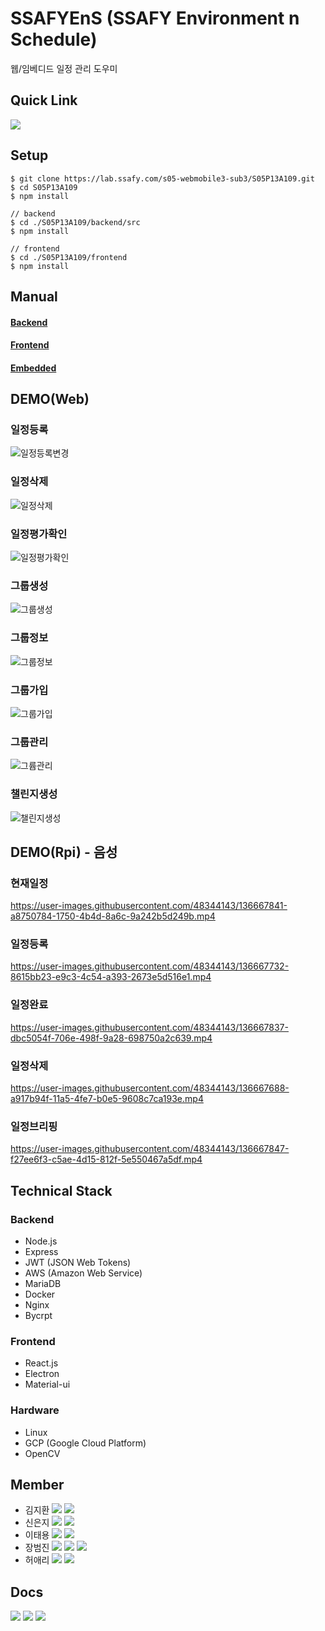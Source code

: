 # SSAFYEnS (SSAFY Environment n Schedule)
웹/임베디드 일정 관리 도우미  

## Quick Link
<a href="http://i5a109.p.ssafy.io/" target="_blank"><img src="https://img.shields.io/badge/HOMEPAGE-A3CCA3?style=flat-square&logo=&logoColor=white"/></a>


## Setup
```
$ git clone https://lab.ssafy.com/s05-webmobile3-sub3/S05P13A109.git
$ cd S05P13A109
$ npm install

// backend
$ cd ./S05P13A109/backend/src
$ npm install

// frontend
$ cd ./S05P13A109/frontend
$ npm install
```

## Manual
#### [Backend](https://lab.ssafy.com/s05-webmobile3-sub3/S05P13A109/-/blob/master/backend/README.md)

#### [Frontend](https://lab.ssafy.com/s05-webmobile3-sub3/S05P13A109/-/blob/master/frontend/README.md)

#### [Embedded](https://lab.ssafy.com/s05-webmobile3-sub3/S05P13A109/-/blob/master/embedded/README.md)

## DEMO(Web)
### 일정등록
![일정등록변경](https://user-images.githubusercontent.com/48344143/136667518-e2b4e589-77d6-4d7c-9fb9-2076e5f58247.gif)
### 일정삭제
![일정삭제](https://user-images.githubusercontent.com/48344143/136667523-8915fd7d-08c9-4d8f-8fe1-3a8136d3fdd5.gif)
### 일정평가확인
![일정평가확인](https://user-images.githubusercontent.com/48344143/136667524-af954330-d13d-479b-9b80-3c4222b1e124.gif)

### 그룹생성
![그룹생성](https://user-images.githubusercontent.com/48344143/136667551-148c59e5-fe1f-4e22-a8f4-b72a75a51cbe.gif)
### 그룹정보
![그룹정보](https://user-images.githubusercontent.com/48344143/136667533-405e674b-926a-4f79-80ec-6965fedb74ca.gif)
### 그룹가입
![그룹가입](https://user-images.githubusercontent.com/48344143/136667535-711f2f0f-834c-4889-851e-8cd0e3446d13.gif)
### 그룹관리
![그륩관리](https://user-images.githubusercontent.com/48344143/136667537-fea22f96-5176-4474-a4ee-91d9b7e43058.gif)
### 챌린지생성
![챌린지생성](https://user-images.githubusercontent.com/48344143/136667555-c4251414-7f9c-4f66-ad8d-9238dbfd7713.gif)

## DEMO(Rpi) - 음성

### 현재일정
https://user-images.githubusercontent.com/48344143/136667841-a8750784-1750-4b4d-8a6c-9a242b5d249b.mp4
### 일정등록
https://user-images.githubusercontent.com/48344143/136667732-8615bb23-e9c3-4c54-a393-2673e5d516e1.mp4
### 일정완료
https://user-images.githubusercontent.com/48344143/136667837-dbc5054f-706e-498f-9a28-698750a2c639.mp4
### 일정삭제
https://user-images.githubusercontent.com/48344143/136667688-a917b94f-11a5-4fe7-b0e5-9608c7ca193e.mp4
### 일정브리핑
https://user-images.githubusercontent.com/48344143/136667847-f27ee6f3-c5ae-4d15-812f-5e550467a5df.mp4


## Technical Stack
### Backend
- Node.js
- Express
- JWT (JSON Web Tokens)
- AWS (Amazon Web Service)
- MariaDB
- Docker
- Nginx
- Bycrpt

### Frontend
- React.js
- Electron
- Material-ui

### Hardware
- Linux
- GCP (Google Cloud Platform)
- OpenCV


## Member
- 김지환 <img src="https://img.shields.io/badge/-BE-brightgreen"> <a href="mailto:bure5kzam.gmail.com" target="_blank"><img src="https://img.shields.io/badge/Email-EA4335?style=flat-square&logo=gmail&logoColor=white"/></a>
- 신은지 <img src="https://img.shields.io/badge/-EM-lightgrey"> <a href="mailto:ssej0221@gmail.com" target="_blank"><img src="https://img.shields.io/badge/Email-EA4335?style=flat-square&logo=gmail&logoColor=white"/></a>
- 이태용 <img src="https://img.shields.io/badge/-BE-brightgreen"> <a href="mailto:tyl1996@gmail.com" target="_blank"><img src="https://img.shields.io/badge/Email-EA4335?style=flat-square&logo=gmail&logoColor=white"/></a>
- 장범진 <img src="https://img.shields.io/badge/-FE-orange"> <img src="https://img.shields.io/badge/-BE-brightgreen"> <a href="mailto:wony5248@gmail.com" target="_blank"><img src="https://img.shields.io/badge/Email-EA4335?style=flat-square&logo=gmail&logoColor=white"/></a>
- 허애리 <img src="https://img.shields.io/badge/-FE-orange">  <a href="mailto:heoeari51@gmail.com" target="_blank"><img src="https://img.shields.io/badge/Email-EA4335?style=flat-square&logo=gmail&logoColor=white"/></a>

## Docs
<a href="https://www.notion.so/Welcome-to-SSAFYens-813d216ad32d4e569034a096be959a41" target="_blank"><img src="https://img.shields.io/badge/Notion-000000?style=flat-square&logo=notion&logoColor=white"/></a>
<a href="https://lab.ssafy.com/s05-webmobile3-sub3/S05P13A109/-/blob/master/docs/README.md" target="_blank"><img src="https://img.shields.io/badge/Project Docs-2B579A?style=flat-square&logo=microsoftword&logoColor=white"/></a>
<a href="https://www.youtube.com/watch?v=TAcpgdKRvNY" target="_blank"><img src="https://img.shields.io/badge/Project Youtube-red?style=flat-square&logo=Youtube&logoColor=white"/></a>
